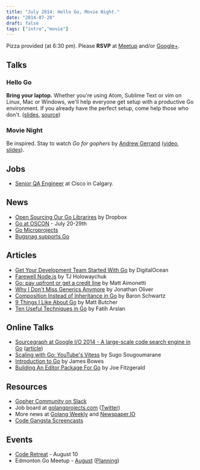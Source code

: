 ```yaml
---
title: "July 2014: Hello Go, Movie Night."
date: "2014-07-28"
draft: false
tags: ["intro","movie"]
---
```

Pizza provided (at 6:30 pm). Please **RSVP** at [Meetup](https://www.meetup.com/startupedmonton/events/190672582/) and/or [Google+](https://plus.google.com/events/c8c4s271gml12lqln4bdc70bolg).

## Talks

### Hello Go

**Bring your laptop.** Whether you're using Atom, Sublime Text or vim on Linux, Mac or Windows, we'll help everyone get setup with a productive Go environment. If you already have the perfect setup, come help those who don't. ([slides](https://speakerdeck.com/nathany/hello-go), [source](https://github.com/edmontongo/presentations/tree/main/2014-07/hellogo))

### Movie Night

Be inspired. Stay to watch _Go for gophers_ by [Andrew Gerrand](https://twitter.com/enneff) ([video](http://confreaks.com/videos/3443-gophercon2014-closing-day-keynote), [slides](https://talks.golang.org/2014/go4gophers.slide#1)).

## Jobs

- [Senior QA Engineer](https://www.cisco.apply2jobs.com/ProfExt/index.cfm?fuseaction=mExternal.showJob&RID=965664&CurrentPage=1) at Cisco in Calgary.

## News

- [Open Sourcing Our Go Librarires](https://tech.dropbox.com/2014/07/open-sourcing-our-go-libraries/) by Dropbox
- [Go at OSCON](https://blog.golang.org/oscon) - July 20-29th
- [Go Microprojects](http://www.gomicroprojects.com/)
- [Bugsnag supports Go](https://bugsnag.com/blog/golang)

## Articles

- [Get Your Development Team Started With Go](https://www.digitalocean.com/company/blog/get-your-development-team-started-with-go/) by DigitalOcean
- [Farewell Node.js](https://medium.com/code-adventures/farewell-node-js-4ba9e7f3e52b) by TJ Holowaychuk
- [Go: pay upfront or get a credit line](https://blog.splice.com/golang-improved-simplicity-reduced-maintenance/) by Matt Aimonetti
- [Why I Don't Miss Generics Anymore](http://blog.jonathanoliver.com/golang-has-generics/) by Jonathan Oliver
- [Composition Instead of Inheritance in Go](https://vividcortex.com/blog/2014/07/01/alternatives-to-inheritance-in-go/) by Baron Schwartz
- [9 Things I Like About Go](http://technosophos.com/2014/07/24/9-things-i-like-about-go.html) by Matt Butcher
- [Ten Useful Techniques in Go](http://arslan.io/ten-useful-techniques-in-go) by Fatih Arslan

## Online Talks

- [Sourcegraph at Google I/O 2014 - A large-scale code search engine in Go](https://www.youtube.com/watch?v=-DpKaoPz8l8) ([article](https://sourcegraph.com/blog/google-io-2014-building-sourcegraph-a-large-scale-code-search-engine-in-go))
- [Scaling with Go: YouTube's Vitess](https://www.youtube.com/watch?v=midJ6b1LkA0&) by Sugo Sougoumarane
- [Introduction to Go](http://vimeo.com/99884953) by James Bowes
- [Building An Editor Package For Go](https://speakerdeck.com/joefitzgerald/building-an-editor-package-for-go) by Joe Fitzgerald

## Resources

- [Gopher Community on Slack](https://blog.gopheracademy.com/gophers-slack-community)
- Job board at [golangprojects.com](https://www.golangprojects.com/) ([Twitter](https://twitter.com/golangprojects))
- More news at [Golang Weekly](https://golangweekly.com/) and [Newspaper.IO](http://www.newspaper.io/golang)
- [Code Gangsta Screencasts](http://screencasts.codegangsta.io/)

## Events

- [Code Retreat](http://coderetreat-yeg-20140810.eventbrite.ca/) - August 10
- Edmonton Go Meetup - [August](/meetup/2014-08/) ([Planning](https://github.com/edmontongo/presentations/issues/11))
